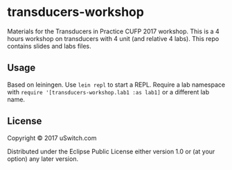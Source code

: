 # transducers-workshop

Materials for the Transducers in Practice CUFP 2017 workshop. This is a 4 hours workshop on transducers with 4 unit (and relative 4 labs). This repo contains slides and labs files.

## Usage

Based on leiningen. Use `lein repl` to start a REPL. Require a lab namespace with `require '[transducers-workshop.lab1 :as lab1]` or a different lab name.

## License

Copyright © 2017 uSwitch.com

Distributed under the Eclipse Public License either version 1.0 or (at
your option) any later version.
